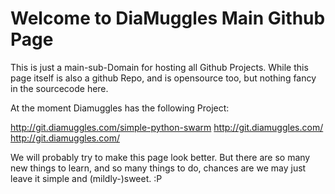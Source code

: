 # Welcome to DiaMuggles Main Github Page
This is just a main-sub-Domain for hosting all Github Projects. 
While this page itself is also a github Repo, and is opensource too, but nothing fancy in the sourcecode here.

At the moment Diamuggles has the following Project:

http://git.diamuggles.com/simple-python-swarm 
http://git.diamuggles.com/
http://git.diamuggles.com/

We will probably try to make this page look better. But there are so many new things to learn, and so many things to do, chances are we may just leave it simple and (mildly-)sweet.  :P
